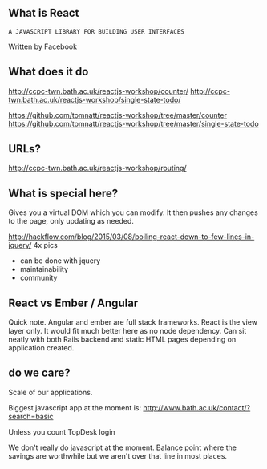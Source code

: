 ## What is React

`A JAVASCRIPT LIBRARY FOR BUILDING USER INTERFACES`

Written by Facebook

## What does it do
http://ccpc-twn.bath.ac.uk/reactjs-workshop/counter/
http://ccpc-twn.bath.ac.uk/reactjs-workshop/single-state-todo/

https://github.com/tomnatt/reactjs-workshop/tree/master/counter
https://github.com/tomnatt/reactjs-workshop/tree/master/single-state-todo

## URLs?
http://ccpc-twn.bath.ac.uk/reactjs-workshop/routing/

## What is special here?
Gives you a virtual DOM which you can modify. It then pushes any changes to the page, only updating as needed.

http://hackflow.com/blog/2015/03/08/boiling-react-down-to-few-lines-in-jquery/
4x pics

* can be done with jquery
* maintainability
* community

## React vs Ember / Angular
Quick note. Angular and ember are full stack frameworks. React is the view layer only. It would fit much better here as no node dependency. Can sit neatly with both Rails backend and static HTML pages depending on application created.

## do we care?
Scale of our applications.

Biggest javascript app at the moment is:
http://www.bath.ac.uk/contact/?search=basic

Unless you count TopDesk login

We don't really do javascript at the moment. Balance point where the savings are worthwhile but we aren't over that line in most places.
